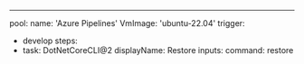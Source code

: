 ---
pool:
  name: 'Azure Pipelines'
  VmImage: 'ubuntu-22.04'
trigger:
  - develop
steps:
  - task: DotNetCoreCLI@2
    displayName: Restore
    inputs: 
      command: restore















